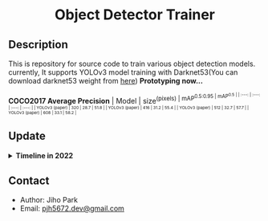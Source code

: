 # <div align="center">Object Detector Trainer</div>

## Description

This is repository for source code to train various object detection models.  currently, It supports YOLOv3 model training with Darknet53(You can download darknet53 weight from [here](https://drive.google.com/file/d/1VuV0llnEPUGiPq-cKhfSQlKQ7Zg6jlp9/view?usp=sharing))
**Prototyping now...**

**COCO2017 Average Precision**
| Model | size<sup>(pixels) | mAP<sup>0.5:0.95 | mAP<sup>0.5 |
| :---: | :---: | :---: | :---: | 
| YOLOv3 (paper) | 320 | 28.7 | 51.8 |
| YOLOv3 (paper) | 416 | 31.2 | 55.4 |
| YOLOv3 (paper) | 512 | 32.7 | 57.7 |
| YOLOv3 (paper) | 608 | 33.1 | 58.2 |


## Update

<details>
    <summary><b> Timeline in 2022 </b></summary>

| Date | Content |
|:----:|:-----|
| 08-09 | fix:mAP calculation optimization x150 speed up and process await delay reduction with DDP training |
| 08-07 | add:learning rate scheduler (160 epochs with starting inital lr:0.001, dividing it by 10 at 30, 60 epochs) |
| 08-04 | fix:code refactoring (visualizer for prediction of letter box) |
| 08-03 | fix:code refactoring (del redundant functions) |
| 08-02 | add:code integration of YOLOv3 trainer supporting Linux(Multi-GPUs) & Windows(Single-GPU) |
| 08-01 | add:torch DistributedDataParallel(DDP) model train function on multi-GPUs |
| 07-30 | fix:loss function, mAP calculate error debug when validation mode |
| 07-28 | add:mAP evaluation function, mAP logging, basic augmentation implementation |
| 07-12 | add:COCO evaluation API test env initial build |
| 07-11 | add:Best Possible Recalls(BPR) implementation |
| 07-07 | fix:valid loss function, valid loss for running with no object |
| 07-05 | fix:yolov3 loss function |
| 07-04 | First commit |

</details>

## Contact

- Author: Jiho Park  
- Email: pjh5672.dev@gmail.com  